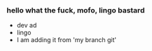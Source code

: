 ### hello what the fuck, mofo, lingo bastard
- dev ad
- lingo
 - I am adding it from 'my branch git'


